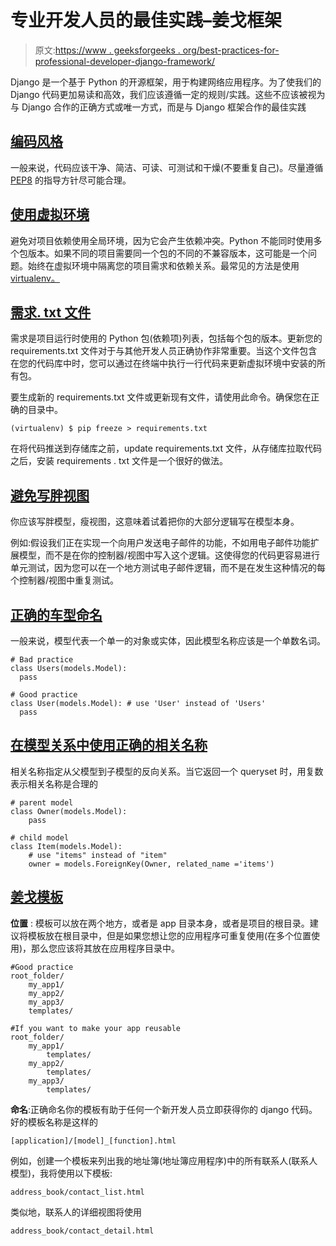 # 专业开发人员的最佳实践–姜戈框架

> 原文:[https://www . geeksforgeeks . org/best-practices-for-professional-developer-django-framework/](https://www.geeksforgeeks.org/best-practices-for-professional-developer-django-framework/)

Django 是一个基于 Python 的开源框架，用于构建网络应用程序。为了使我们的 Django 代码更加易读和高效，我们应该遵循一定的规则/实践。这些不应该被视为与 Django 合作的正确方式或唯一方式，而是与 Django 框架合作的最佳实践

## <u>编码风格</u>

一般来说，代码应该干净、简洁、可读、可测试和干燥(不要重复自己)。尽量遵循 [PEP8](https://www.python.org/dev/peps/pep-0008/) 的指导方针尽可能合理。

## <u>使用虚拟环境</u>

避免对项目依赖使用全局环境，因为它会产生依赖冲突。Python 不能同时使用多个包版本。如果不同的项目需要同一个包的不同的不兼容版本，这可能是一个问题。始终在虚拟环境中隔离您的项目需求和依赖关系。最常见的方法是使用 [virtualenv。](https://docs.python.org/3/tutorial/venv.html)

## <u>需求. txt 文件</u>

需求是项目运行时使用的 Python 包(依赖项)列表，包括每个包的版本。更新您的 requirements.txt 文件对于与其他开发人员正确协作非常重要。当这个文件包含在您的代码库中时，您可以通过在终端中执行一行代码来更新虚拟环境中安装的所有包。

要生成新的 requirements.txt 文件或更新现有文件，请使用此命令。确保您在正确的目录中。

```
(virtualenv) $ pip freeze > requirements.txt

```

在将代码推送到存储库之前，update requirements.txt 文件，从存储库拉取代码之后，安装 requirements . txt 文件是一个很好的做法。

## <u>避免写胖视图</u>

你应该写胖模型，瘦视图，这意味着试着把你的大部分逻辑写在模型本身。

例如:假设我们正在实现一个向用户发送电子邮件的功能，不如用电子邮件功能扩展模型，而不是在你的控制器/视图中写入这个逻辑。这使得您的代码更容易进行单元测试，因为您可以在一个地方测试电子邮件逻辑，而不是在发生这种情况的每个控制器/视图中重复测试。

## <u>正确的车型命名</u>

一般来说，模型代表一个单一的对象或实体，因此模型名称应该是一个单数名词。

```
# Bad practice
class Users(models.Model):
  pass

# Good practice
class User(models.Model): # use 'User' instead of 'Users'
  pass
```

## <u>在模型关系中使用正确的相关名称</u>

相关名称指定从父模型到子模型的反向关系。当它返回一个 queryset 时，用复数表示相关名称是合理的

```
# parent model
class Owner(models.Model):
    pass

# child model
class Item(models.Model):
    # use "items" instead of "item"
    owner = models.ForeignKey(Owner, related_name ='items')
```

## <u>姜戈模板</u>

**位置** : 模板可以放在两个地方，或者是 app 目录本身，或者是项目的根目录。建议将模板放在根目录中，但是如果您想让您的应用程序可重复使用(在多个位置使用)，那么您应该将其放在应用程序目录中。

```
#Good practice
root_folder/
    my_app1/
    my_app2/
    my_app3/
    templates/

#If you want to make your app reusable
root_folder/
    my_app1/
        templates/
    my_app2/
        templates/
    my_app3/
        templates/

```

**命名**:正确命名你的模板有助于任何一个新开发人员立即获得你的 django 代码。好的模板名称是这样的

```
[application]/[model]_[function].html

```

例如，创建一个模板来列出我的地址簿(地址簿应用程序)中的所有联系人(联系人模型)，我将使用以下模板:

```
address_book/contact_list.html

```

类似地，联系人的详细视图将使用

```
address_book/contact_detail.html

```